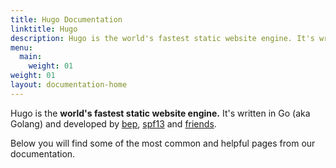 ```yaml
---
title: Hugo Documentation
linktitle: Hugo
description: Hugo is the world's fastest static website engine. It's written in Go (aka Golang) and developed by bep, spf13 and friends.
menu:
  main:
    weight: 01
weight: 01
layout: documentation-home
---
```


Hugo is the **world's fastest static website engine.** It's written in Go (aka Golang) and developed by [bep](https://github.com/bep), [spf13](https://github.com/spf13) and [friends](https://github.com/gohugoio/hugo/graphs/contributors).

Below you will find some of the most common and helpful pages from our documentation.
